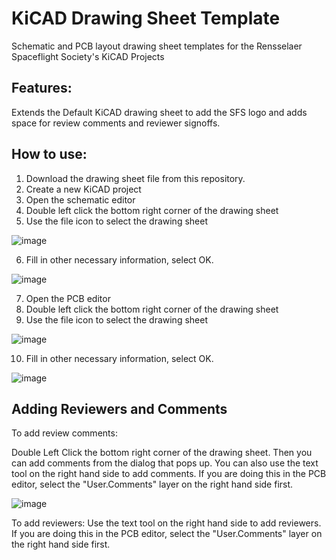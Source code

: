 # KiCAD Drawing Sheet Template
Schematic and PCB layout drawing sheet templates for the Rensselaer Spaceflight Society's KiCAD Projects

## Features:
Extends the Default KiCAD drawing sheet to add the SFS logo and adds space for review comments and reviewer signoffs.

## How to use:

1. Download the drawing sheet file from this repository.
2. Create a new KiCAD project
3. Open the schematic editor
4. Double left click the bottom right corner of the drawing sheet
5. Use the file icon to select the drawing sheet

![image](https://github.com/user-attachments/assets/b8a35ca6-f14f-4537-9590-c7705a82f70f)

6. Fill in other necessary information, select OK.

![image](https://github.com/user-attachments/assets/2e55d53e-7e25-4454-9899-82629323a080)

7. Open the PCB editor
8. Double left click the bottom right corner of the drawing sheet
9. Use the file icon to select the drawing sheet

![image](https://github.com/user-attachments/assets/b8a35ca6-f14f-4537-9590-c7705a82f70f)

10. Fill in other necessary information, select OK.

![image](https://github.com/user-attachments/assets/2e55d53e-7e25-4454-9899-82629323a080)

## Adding Reviewers and Comments

To add review comments:

Double Left Click the bottom right corner of the drawing sheet. Then you can add comments from the dialog that pops up.
You can also use the text tool on the right hand side to add comments. If you are doing this in the PCB editor, select the "User.Comments" layer on the right hand side first.

![image](https://github.com/user-attachments/assets/d05b27a2-2350-4dbb-8a3d-fa049d7d4f2a)

To add reviewers: Use the text tool on the right hand side to add reviewers. If you are doing this in the PCB editor, select the "User.Comments" layer on the right hand side first.
